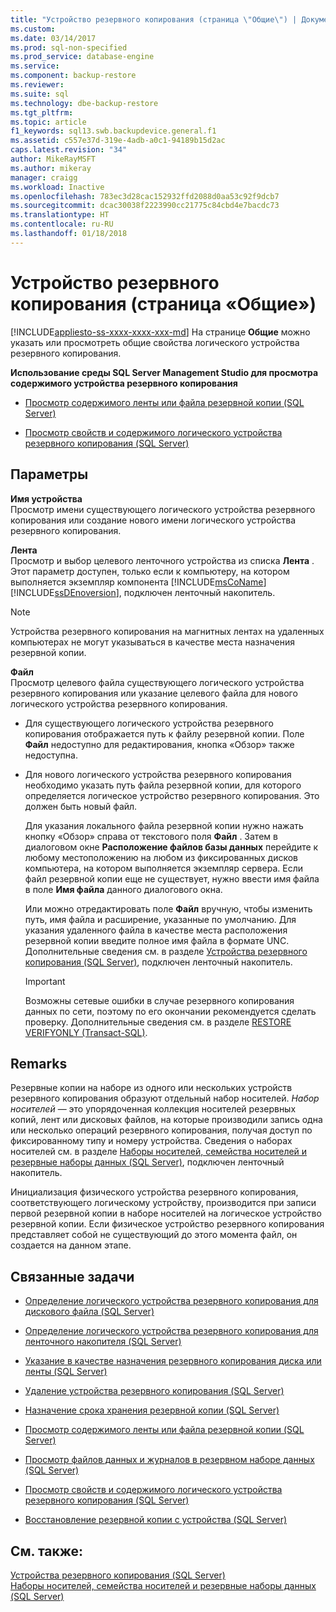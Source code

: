 ```yaml
---
title: "Устройство резервного копирования (страница \"Общие\") | Документация Майкрософт"
ms.custom: 
ms.date: 03/14/2017
ms.prod: sql-non-specified
ms.prod_service: database-engine
ms.service: 
ms.component: backup-restore
ms.reviewer: 
ms.suite: sql
ms.technology: dbe-backup-restore
ms.tgt_pltfrm: 
ms.topic: article
f1_keywords: sql13.swb.backupdevice.general.f1
ms.assetid: c557e37d-319e-4adb-a0c1-94189b15d2ac
caps.latest.revision: "34"
author: MikeRayMSFT
ms.author: mikeray
manager: craigg
ms.workload: Inactive
ms.openlocfilehash: 783ec3d28cac152932ffd2088d0aa53c92f9dcb7
ms.sourcegitcommit: dcac30038f2223990cc21775c84cbd4e7bacdc73
ms.translationtype: HT
ms.contentlocale: ru-RU
ms.lasthandoff: 01/18/2018
---
```

# <a name="backup-device-general-page"></a>Устройство резервного копирования (страница «Общие»)
[!INCLUDE[appliesto-ss-xxxx-xxxx-xxx-md](../../includes/appliesto-ss-xxxx-xxxx-xxx-md.md)] На странице **Общие** можно указать или просмотреть общие свойства логического устройства резервного копирования.  
  
 **Использование среды SQL Server Management Studio для просмотра содержимого устройства резервного копирования**  
  
-   [Просмотр содержимого ленты или файла резервной копии (SQL Server)](../../relational-databases/backup-restore/view-the-contents-of-a-backup-tape-or-file-sql-server.md)  
  
-   [Просмотр свойств и содержимого логического устройства резервного копирования (SQL Server)](../../relational-databases/backup-restore/view-the-properties-and-contents-of-a-logical-backup-device-sql-server.md)  
  
## <a name="options"></a>Параметры  
 **Имя устройства**  
 Просмотр имени существующего логического устройства резервного копирования или создание нового имени логического устройства резервного копирования.  
  
 **Лента**  
 Просмотр и выбор целевого ленточного устройства из списка **Лента** . Этот параметр доступен, только если к компьютеру, на котором выполняется экземпляр компонента [!INCLUDE[msCoName](../../includes/msconame-md.md)] [!INCLUDE[ssDEnoversion](../../includes/ssdenoversion-md.md)], подключен ленточный накопитель.  
  
> [!NOTE]  
>  Устройства резервного копирования на магнитных лентах на удаленных компьютерах не могут указываться в качестве места назначения резервной копии.  
  
 **Файл**  
 Просмотр целевого файла существующего логического устройства резервного копирования или указание целевого файла для нового логического устройства резервного копирования.  
  
-   Для существующего логического устройства резервного копирования отображается путь к файлу резервной копии. Поле **Файл** недоступно для редактирования, кнопка «Обзор» также недоступна.  
  
-   Для нового логического устройства резервного копирования необходимо указать путь файла резервной копии, для которого определяется логическое устройство резервного копирования. Это должен быть новый файл.  
  
     Для указания локального файла резервной копии нужно нажать кнопку «Обзор» справа от текстового поля **Файл** . Затем в диалоговом окне **Расположение файлов базы данных** перейдите к любому местоположению на любом из фиксированных дисков компьютера, на котором выполняется экземпляр сервера. Если файл резервной копии еще не существует, нужно ввести имя файла в поле **Имя файла** данного диалогового окна.  
  
     Или можно отредактировать поле **Файл** вручную, чтобы изменить путь, имя файла и расширение, указанные по умолчанию. Для указания удаленного файла в качестве места расположения резервной копии введите полное имя файла в формате UNC. Дополнительные сведения см. в разделе [Устройства резервного копирования (SQL Server)](../../relational-databases/backup-restore/backup-devices-sql-server.md), подключен ленточный накопитель.  
  
    > [!IMPORTANT]  
    >  Возможны сетевые ошибки в случае резервного копирования данных по сети, поэтому по его окончании рекомендуется сделать проверку. Дополнительные сведения см. в разделе [RESTORE VERIFYONLY (Transact-SQL)](../../t-sql/statements/restore-statements-verifyonly-transact-sql.md).  
  
## <a name="remarks"></a>Remarks  
 Резервные копии на наборе из одного или нескольких устройств резервного копирования образуют отдельный набор носителей. *Набор носителей* — это упорядоченная коллекция носителей резервных копий, лент или дисковых файлов, на которые производили запись одна или несколько операций резервного копирования, получая доступ по фиксированному типу и номеру устройства. Сведения о наборах носителей см. в разделе [Наборы носителей, семейства носителей и резервные наборы данных (SQL Server)](../../relational-databases/backup-restore/media-sets-media-families-and-backup-sets-sql-server.md), подключен ленточный накопитель.  
  
 Инициализация физического устройства резервного копирования, соответствующего логическому устройству, производится при записи первой резервной копии в наборе носителей на логическое устройство резервной копии. Если физическое устройство резервного копирования представляет собой не существующий до этого момента файл, он создается на данном этапе.  
  
##  <a name="RelatedTasks"></a> Связанные задачи  
  
-   [Определение логического устройства резервного копирования для дискового файла (SQL Server)](../../relational-databases/backup-restore/define-a-logical-backup-device-for-a-disk-file-sql-server.md)  
  
-   [Определение логического устройства резервного копирования для ленточного накопителя (SQL Server)](../../relational-databases/backup-restore/define-a-logical-backup-device-for-a-tape-drive-sql-server.md)  
  
-   [Указание в качестве назначения резервного копирования диска или ленты (SQL Server)](../../relational-databases/backup-restore/specify-a-disk-or-tape-as-a-backup-destination-sql-server.md)  
  
-   [Удаление устройства резервного копирования (SQL Server)](../../relational-databases/backup-restore/delete-a-backup-device-sql-server.md)  
  
-   [Назначение срока хранения резервной копии (SQL Server)](../../relational-databases/backup-restore/set-the-expiration-date-on-a-backup-sql-server.md)  
  
-   [Просмотр содержимого ленты или файла резервной копии (SQL Server)](../../relational-databases/backup-restore/view-the-contents-of-a-backup-tape-or-file-sql-server.md)  
  
-   [Просмотр файлов данных и журналов в резервном наборе данных (SQL Server)](../../relational-databases/backup-restore/view-the-data-and-log-files-in-a-backup-set-sql-server.md)  
  
-   [Просмотр свойств и содержимого логического устройства резервного копирования (SQL Server)](../../relational-databases/backup-restore/view-the-properties-and-contents-of-a-logical-backup-device-sql-server.md)  
  
-   [Восстановление резервной копии с устройства (SQL Server)](../../relational-databases/backup-restore/restore-a-backup-from-a-device-sql-server.md)  
  
## <a name="see-also"></a>См. также:  
 [Устройства резервного копирования (SQL Server)](../../relational-databases/backup-restore/backup-devices-sql-server.md)   
 [Наборы носителей, семейства носителей и резервные наборы данных (SQL Server)](../../relational-databases/backup-restore/media-sets-media-families-and-backup-sets-sql-server.md)  
  
  
